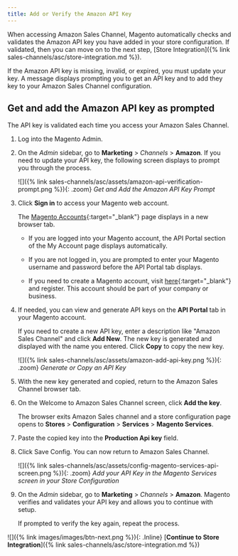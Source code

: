 ```yaml
---
title: Add or Verify the Amazon API Key
---
```



When accessing Amazon Sales Channel, Magento automatically checks and validates the Amazon API key you have added in your store configuration. If validated, then you can move on to the next step, [Store Integration]({% link sales-channels/asc/store-integration.md %}).

If the Amazon API key is missing, invalid, or expired, you must update your key. A message displays prompting you to get an API key and to add they key to your Amazon Sales Channel configuration.

## Get and add the Amazon API key as prompted

The API key is validated each time you access your Amazon Sales Channel.

1. Log into the Magento Admin.

1. On the _Admin_ sidebar, go to **Marketing** > _Channels_ > **Amazon**. If you need to update your API key, the following screen displays to prompt you through the process.

    ![]({% link sales-channels/asc/assets/amazon-api-verification-prompt.png %}){: .zoom}
    _Get and Add the Amazon API Key Prompt_

1. Click **Sign in** to access your Magento web account.

    The [Magento Accounts][1]{:target="_blank"} page displays in a new browser tab.

   - If you are logged into your Magento account, the API Portal section of the My Account page displays automatically.

   - If you are not logged in, you are prompted to enter your Magento username and password before the API Portal tab displays.

   - If you need to create a Magento account, visit [here][2]{:target="_blank"} and register. This account should be part of your company or business.

1. If needed, you can view and generate API keys on the **API Portal** tab in your Magento account.

    If you need to create a new API key, enter a description like "Amazon Sales Channel" and click **Add New**. The new key is generated and displayed with the name you entered. Click **Copy** to copy the new key.

    ![]({% link sales-channels/asc/assets/amazon-add-api-key.png %}){: .zoom}
    _Generate or Copy an API Key_

1. With the new key generated and copied, return to the Amazon Sales Channel browser tab.

1. On the Welcome to Amazon Sales Channel screen, click **Add the key**.

    The browser exits Amazon Sales channel and a store configuration page opens to **Stores** > **Configuration** > **Services** > **Magento Services**.

1. Paste the copied key into the **Production Api key** field.

1. Click <span class="btn">Save Config</span>. You can now return to Amazon Sales Channel.

    ![]({% link sales-channels/asc/assets/config-magento-services-api-screen.png %}){: .zoom}
    _Add your API Key in the Magento Services screen in your Store Configuration_

1. On the _Admin_ sidebar, go to **Marketing** > _Channels_ > **Amazon**. Magento verifies and validates your API key and allows you to continue with setup.

   If prompted to verify the key again, repeat the process.

![]({% link images/images/btn-next.png %}){: .Inline} [**Continue to Store Integration**]({% link sales-channels/asc/store-integration.md %})

[1]: https://account.magento.com/apiportal/index/index/
[2]: https://account.magento.com/customer/account/login?_ga=2.148719543.106278199.1554930092-1646992284.1551820871
